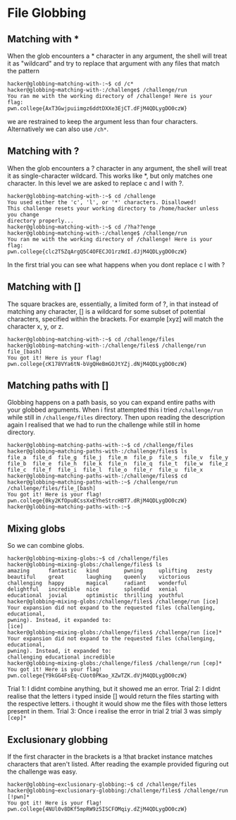 # File Globbing
## Matching with *
When the glob encounters a * character in any argument, the shell will treat it as "wildcard" and try to replace that argument with any files that match the pattern
```
hacker@globbing~matching-with-:~$ cd /c*
hacker@globbing~matching-with-:/challenge$ /challenge/run
You ran me with the working directory of /challenge! Here is your flag:
pwn.college{AxT3Gwjpuiimgz6ddtDXXe3EjCT.dFjM4QDLygDO0czW}
```
we are restrained to keep the argument less than four characters.
Alternatively we can also use ```/ch*```.
## Matching with ?
When the glob encounters a ? character in any argument, the shell will treat it as single-character wildcard. This works like *, but only matches one character.
In this level we are asked to replace c and l with ?.
```
hacker@globbing~matching-with-:~$ cd /challenge
You used either the 'c', 'l', or '*' characters. Disallowed!
This challenge resets your working directory to /home/hacker unless you change 
directory properly...
hacker@globbing~matching-with-:~$ cd /?ha??enge
hacker@globbing~matching-with-:/challenge$ /challenge/run
You ran me with the working directory of /challenge! Here is your flag:
pwn.college{clc2T5ZqArgQ5C4OFECJO1rzNdI.dJjM4QDLygDO0czW}
```
In the first trial you can see what happens when you dont replace c l with ?
## Matching with []
The square brackes are, essentially, a limited form of ?, in that instead of matching any character, [] is a wildcard for some subset of potential characters, specified within the brackets.
For example [xyz] will match the character x, y, or z.
```
hacker@globbing~matching-with-:~$ cd /challenge/files
hacker@globbing~matching-with-:/challenge/files$ /challenge/run file_[bash]
You got it! Here is your flag!
pwn.college{cK178VYa6tN-bVgQHeBmGOJtYZj.dNjM4QDLygDO0czW}
```
## Matching paths with []
Globbing happens on a path basis, so you can expand entire paths with your globbed arguments.
When i first attempted this i tried ```/challenge/run``` while still in ```/challenge/files``` directory.
Then upon reading the description again I realised that we had to run the challenge while still in home directory.
```
hacker@globbing~matching-paths-with-:~$ cd /challenge/files
hacker@globbing~matching-paths-with-:/challenge/files$ ls
file_a  file_d  file_g  file_j  file_m  file_p  file_s  file_v  file_y
file_b  file_e  file_h  file_k  file_n  file_q  file_t  file_w  file_z
file_c  file_f  file_i  file_l  file_o  file_r  file_u  file_x
hacker@globbing~matching-paths-with-:/challenge/files$ cd
hacker@globbing~matching-paths-with-:~$ /challenge/run /challenge/files/file_[bash]
You got it! Here is your flag!
pwn.college{0ky2KfOpu8CssXxEYheStrcHBT7.dRjM4QDLygDO0czW}
hacker@globbing~matching-paths-with-:~$ 
```
## Mixing globs
So we can combine globs.
```
hacker@globbing~mixing-globs:~$ cd /challenge/files
hacker@globbing~mixing-globs:/challenge/files$ ls
amazing      fantastic   kind        pwning     uplifting   zesty
beautiful    great       laughing    queenly    victorious
challenging  happy       magical     radiant    wonderful
delightful   incredible  nice        splendid   xenial
educational  jovial      optimistic  thrilling  youthful
hacker@globbing~mixing-globs:/challenge/files$ /challenge/run [ice]
Your expansion did not expand to the requested files (challenging, educational, 
pwning). Instead, it expanded to:
[ice]
hacker@globbing~mixing-globs:/challenge/files$ /challenge/run [ice]*
Your expansion did not expand to the requested files (challenging, educational, 
pwning). Instead, it expanded to:
challenging educational incredible
hacker@globbing~mixing-globs:/challenge/files$ /challenge/run [cep]*
You got it! Here is your flag!
pwn.college{Y9kGG4FsEq-CUot0PKao_XZwTZK.dVjM4QDLygDO0czW}
```
Trial 1: I didnt combine anything, but it showed me an error.
Trial 2: I didnt realise that the letters i typed inside [] would return the files starting with the respective letters.
i thought it would show me the files with those letters present in them.
Trial 3: Once i realise the error in trial 2 trial 3 was simply ```[cep]*```
## Exclusionary globbing 
If the first character in the brackets is a !that bracket instance matches characters that aren't listed.
After reading the example provided figuring out the challenge was easy.
```
hacker@globbing~exclusionary-globbing:~$ cd /challenge/files
hacker@globbing~exclusionary-globbing:/challenge/files$ /challenge/run [!pwn]*
You got it! Here is your flag!
pwn.college{4NUl0v8DKf5mpRW9z5ISCFOMqiy.dZjM4QDLygDO0czW}
```
